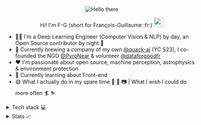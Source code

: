 <p align="center">
  <img src="https://media1.tenor.com/images/6a4df9527c54d4528fb2b2ab47e7d422/tenor.gif?itemid=13774600" alt="Hello there">
</p>

<p align="center">
Hi! I'm F-G (short for François-Guillaume :fr:) <img src="https://media.giphy.com/media/hvRJCLFzcasrR4ia7z/giphy.gif" width="25">
</p>

- 👨‍🦱 I'm a Deep Learning Engineer (Computer Vision & NLP) by day, an Open Source contributor by night 🦇
- 💼 Currently brewing a company of my own [@quack-ai](https://quack-ai.com/) (YC S23), I co-founded the NGO [@PyroNear](https://pyronear.org/) & volunteer [@dataforgoodfr](https://dataforgood.fr/) 
- :heart: I'm passionate about open source, machine perception, astrophysics & environment protection
- 🌱 Currently learning about Front-end
- 😄 What I actually do in my spare time 🏉 🎹 📷 | What I wish I could do more often 🏄 ⛷️


<details>
  <summary>Tech stack 💻</summary>

- Programming languages: ![Python](https://img.shields.io/badge/-Python-3776AB?style=flat-square&logo=Python&logoColor=white)
![JavaScript](https://img.shields.io/badge/-JavaScript-F7DF1E?style=flat-square&logo=JavaScript&logoColor=black)
![C++](https://img.shields.io/badge/-C%2B%2B-00599C?style=flat-square&logo=C%2B%2B&logoColor=white)
![Bash](https://img.shields.io/badge/-Bash-4EAA25?style=flat-square&logo=gnu-bash&logoColor=white)
![CUDA](https://img.shields.io/badge/-CUDA-76B900?style=flat-square&logo=nvidia&logoColor=white)
![SQL](https://img.shields.io/badge/-SQL-4479A1?style=flat-square&logo=MySQL&logoColor=white)
- Libraries & frameworks: ![PyTorch](https://img.shields.io/badge/-PyTorch-EE4C2C?style=flat-square&logo=PyTorch&logoColor=white)
![TensorFlow](https://img.shields.io/badge/-TensorFlow-FF6F00?style=flat-square&logo=TensorFlow&logoColor=white)
![NumPy](https://img.shields.io/badge/-NumPy-013243?style=flat-square&logo=NumPy&logoColor=white)
![OpenCV](https://img.shields.io/badge/-OpenCV-5C3EE8?style=flat-square&logo=OpenCV&logoColor=white)
![Pandas](https://img.shields.io/badge/-pandas-150458?style=flat-square&logo=pandas&logoColor=white)
![Streamlit](https://img.shields.io/badge/-Streamlit-FF4B4B?style=flat-square&logo=Streamlit&logoColor=white)
![Gradio](https://img.shields.io/badge/-Gradio-FF6F00?style=flat-square&logo=Gradio&logoColor=white)
![FastAPI](https://img.shields.io/badge/-FastAPI-009688?style=flat-square&logo=fastapi&logoColor=white)
![Next.js](https://img.shields.io/badge/-Next.js-000000?style=flat-square&logo=next.js&logoColor=white)
- What I mostly work on: ![Ubuntu](https://img.shields.io/badge/-Ubuntu-E95420?style=flat-square&logo=ubuntu&logoColor=white) 
![Windows](https://img.shields.io/badge/-Windows-0078D6?style=flat-square&logo=windows&logoColor=white) ![Raspberry Pi](https://img.shields.io/badge/-Raspberry%20Pi-C51A4A?style=flat-square&logo=Raspberry-Pi)
- How I write fancy equations: ![LaTeX](https://img.shields.io/badge/-LaTeX-008080?style=flat-square&logo=LaTeX&logoColor=white)
- Where I share my work: ![GitHub](https://img.shields.io/badge/-GitHub-181717?style=flat-square&logo=github) [![Hugging Face Spaces](https://img.shields.io/badge/%F0%9F%A4%97%20Hugging%20Face-Spaces-blue)](https://huggingface.co/frgfm) ![PyPi](https://img.shields.io/badge/-PyPi-3775A9?style=flat-square&logo=PyPi&logoColor=white) ![Anaconda](https://img.shields.io/badge/-Anaconda-44A833?style=flat-square&logo=Anaconda&logoColor=white) ![VS Marketplace](https://img.shields.io/badge/-VS%20Marketplace-5C2D91?style=flat-square&logo=visualstudio&logoColor=white)
- How I serve my applications: ![Poetry](https://img.shields.io/badge/Packaging-Poetry-60A5FA?style=flat-square&logo=Poetry&logoColor=white) ![Yarn](https://img.shields.io/badge/Packaging-Yarn-2C8EBB?style=flat-square&logo=yarn&logoColor=white) ![Docker](https://img.shields.io/badge/Container-Docker-2496ED?style=flat-square&logo=Docker&logoColor=white) 
![AWS](https://img.shields.io/badge/Cloud-AWS-FF9900?style=flat-square&logo=amazon-aws&logoColor=white) ![OVH](https://img.shields.io/badge/Cloud-OVH-123F6D?style=flat-square&logo=ovh&logoColor=white) ![Vercel](https://img.shields.io/badge/Cloud-Vercel-000000?style=flat-square&logo=vercel&logoColor=white)
- Coming soon: ![Node JS](https://img.shields.io/badge/-Node.js-339933?style=flat-square&logo=node.js&logoColor=black)
![Unity](https://img.shields.io/badge/-Unity-000000?style=flat-square&logo=Unity&logoColor=white)
![JAX](https://img.shields.io/badge/-JAX-A8A4A3?style=flat-square&logo=JAX&logoColor=white)
![Go](https://img.shields.io/badge/-Go-00ADD8?style=flat-square&logo=Go&logoColor=white)
![Swift](https://img.shields.io/badge/-Swift-FA7343?style=flat-square&logo=swift&logoColor=white)

</details>
<details>
  <summary>Stats 📈</summary>
  
![FG's github stats](https://github-readme-stats.vercel.app/api?username=frgfm&show_icons=true)

</details>

